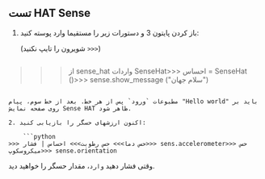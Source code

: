 ## تست HAT Sense

1. باز کردن پایتون 3 و دستورات زیر را مستقیما وارد پوسته کنید:
    
    (شویرون را تایپ نکنید `>>>`)
    
    ```python
>>> از sense_hat واردات SenseHat>>> احساس = SenseHat ()>>> sense.show_message ("سلام جهان")
```

مطبوعات `ورود` پس از هر خط. بعد از خط سوم، پیام "Hello world" باید بر روی صفحه نمایش Sense HAT ظاهر شود.

2. اکنون ارزشهای حسگر را بازیابی کنید:
    
    ```python
>>> حس دما>>> حس رطوبت>>> احساس | فشار>>> sens.accelerometer>>> حس میکروسکوپ>>> sense.orientation
```

وقتی فشار دهید `وارد`، مقدار حسگر را خواهید دید.